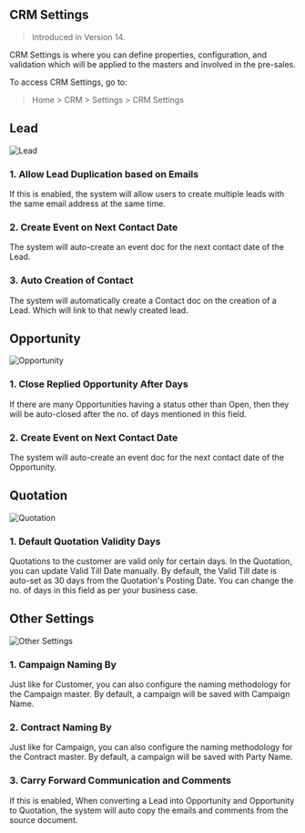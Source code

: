 ## CRM Settings

> Introduced in Version 14.

CRM Settings is where you can define properties, configuration, and validation which will be applied to the masters and involved in the pre-sales.

To access CRM Settings, go to:

> Home > CRM > Settings > CRM Settings

## Lead

![Lead](https://docs.erpnext.com/files/crm-settings-lead.png)

### 1\. Allow Lead Duplication based on Emails

If this is enabled, the system will allow users to create multiple leads with the same email address at the same time.

### 2\. Create Event on Next Contact Date

The system will auto-create an event doc for the next contact date of the Lead.

### 3\. Auto Creation of Contact

The system will automatically create a Contact doc on the creation of a Lead. Which will link to that newly created lead.

## Opportunity

![Opportunity](https://docs.erpnext.com/files/opportunity-settings.png)

### 1\. Close Replied Opportunity After Days

If there are many Opportunities having a status other than Open, then they will be auto-closed after the no. of days mentioned in this field.

### 2\. Create Event on Next Contact Date

The system will auto-create an event doc for the next contact date of the Opportunity.

## Quotation

![Quotation](https://docs.erpnext.com/files/quotation-settings.png)

### 1\. Default Quotation Validity Days

Quotations to the customer are valid only for certain days. In the Quotation, you can update Valid Till Date manually. By default, the Valid Till date is auto-set as 30 days from the Quotation's Posting Date. You can change the no. of days in this field as per your business case.

## Other Settings

![Other Settings](https://docs.erpnext.com/files/other-crm-settings.png)

### 1\. Campaign Naming By

Just like for Customer, you can also configure the naming methodology for the Campaign master. By default, a campaign will be saved with Campaign Name.

### 2\. Contract Naming By

Just like for Campaign, you can also configure the naming methodology for the Contract master. By default, a campaign will be saved with Party Name.

### 3\. Carry Forward Communication and Comments

If this is enabled, When converting a Lead into Opportunity and Opportunity to Quotation, the system will auto copy the emails and comments from the source document.